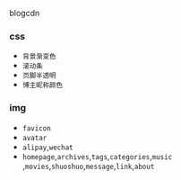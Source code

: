 blogcdn

### css

- `背景渐变色`
- ` 滚动条 `
- `页脚半透明`
- `博主昵称颜色 `

### img

- `favicon`
- `avatar`
- `alipay`,`wechat`
- `homepage`,`archives`,`tags`,`categories`,`music `,`movies`,`shuoshuo`,`message`,`link`,`about`

